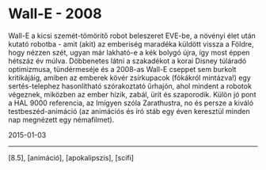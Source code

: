 # Wall-E - 2008

Wall-E a kicsi szemét-tömörítő robot beleszeret EVE-be, a növényi élet után kutató robotba - amit (akit) az emberiség maradéka küldött vissza a Földre, hogy nézzen szét, ugyan már lakható-e a kék bolygó újra, így most éppen hétszáz év múlva. Döbbenetes látni a szakadékot a korai Disney túláradó optimizmusa, tündérmeséje és a 2008-as Wall-E cseppet sem burkolt kritikájáig, amiben az emberek kövér zsírkupacok (fókákról mintázva!) egy sertés-telephez hasonlítható szórakoztató űrhajón, ahol mindent a robotok végeznek, miközben az ember hízik, zabál, ürít és szaporodik. Külön jó pont a HAL 9000 referencia, az Imígyen szóla Zarathustra, no és persze a kiváló testbeszéd-animáció (az animációs és író stáb egy éven keresztül minden nap megnézett egy némafilmet).

2015-01-03 

----

[8.5], [animáció], [apokalipszis], [scifi]